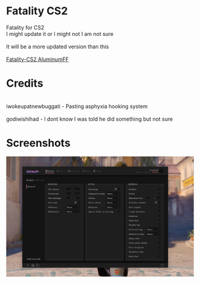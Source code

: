 # Fatality CS2
 Fatality for CS2 
 <br>I might update it or I might not I am not sure<br/>
 <br>It will be a more updated version than this<br/>
 <br>[Fatality-CS2 AluminumFF](https://github.com/AluminumFF/Fatality-Framework)<br/>

 # Credits
 <br>iwokeupatnewbuggati - Pasting asphyxia hooking system<br/>
 <br>godiwishihad - I dont know I was told he did something but not sure<br/>
 
# Screenshots
![](/framework.png)
